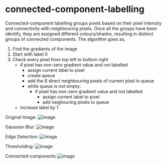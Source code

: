 # connected-component-labelling

Connected-component labelling groups pixels based on their pixel intensity and connectivity with neighbouring pixels. Once all the groups have been identify, they are assigned different colours/shades, resulting in distinct groups of connected components. The algorithm goes as,

1. Find the gradients of the image
2. Start with label 0
3. Check every pixel from top left to bottom right
    - if pixel has non-zero gradient value and not labelled
      - assign current label to pixel
      - create queue
      - add the 8 direct neighbouring pixels of current pixel in queue
      - while queue is not empty:
         - if pixel has non-zero gradient value and not labelled
            - assign current label to pixel
            - add neighouring pixels to queue
    - increase label by 1
 

Original Image:
![image](https://user-images.githubusercontent.com/24669054/111684101-a7b38300-87fc-11eb-9352-7d4f5d817f76.png)

Gaussian Blur:
![image](https://user-images.githubusercontent.com/24669054/111677219-62d81e00-87f5-11eb-804f-266f145a89a1.png)

Edge Detection:
![image](https://user-images.githubusercontent.com/24669054/111677364-8733fa80-87f5-11eb-80ca-d3a9e146802c.png)

Thresholding:
![image](https://user-images.githubusercontent.com/24669054/111677369-88652780-87f5-11eb-912a-27cfffa9039d.png)

Connected-components
![image](https://user-images.githubusercontent.com/24669054/111679140-5ead0000-87f7-11eb-99ef-0f330f6f2eb0.png)
